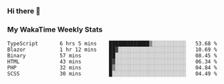 ### Hi there 👋

<!--
**royschrauwen/royschrauwen** is a ✨ _special_ ✨ repository because its `README.md` (this file) appears on your GitHub profile.

Here are some ideas to get you started:

- 🔭 I’m currently working on ...
- 🌱 I’m currently learning ...
- 👯 I’m looking to collaborate on ...
- 🤔 I’m looking for help with ...
- 💬 Ask me about ...
- 📫 How to reach me: ...
- 😄 Pronouns: ...
- ⚡ Fun fact: ...
-->


### My WakaTime Weekly Stats
<!--START_SECTION:waka-->

```text
TypeScript       6 hrs 5 mins    █████████████▒░░░░░░░░░░░   53.68 %
Blazor           1 hr 12 mins    ██▓░░░░░░░░░░░░░░░░░░░░░░   10.69 %
Binary           57 mins         ██░░░░░░░░░░░░░░░░░░░░░░░   08.45 %
HTML             43 mins         █▓░░░░░░░░░░░░░░░░░░░░░░░   06.34 %
PHP              32 mins         █▒░░░░░░░░░░░░░░░░░░░░░░░   04.84 %
SCSS             30 mins         █░░░░░░░░░░░░░░░░░░░░░░░░   04.49 %
```

<!--END_SECTION:waka-->
